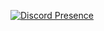 [![Discord Presence](https://lanyard.cnrad.dev/api/1224181541127717034)](https://discord.com/users/1224181541127717034)
